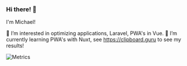 ### Hi there! 👋

I'm Michael!

👀 I’m interested in optimizing applications, Laravel, PWA's in Vue.
🌱 I’m currently learning PWA's with Nuxt, see https://clipboard.guru to see my results!

![Metrics](https://metrics.lecoq.io/MSnoeren?template=classic&music=1&music.provider=lastfm&music.mode=recent&music.limit=3&music.played.at=false&music.user=Godslayer500&config.timezone=Europe%2FAmsterdam)
